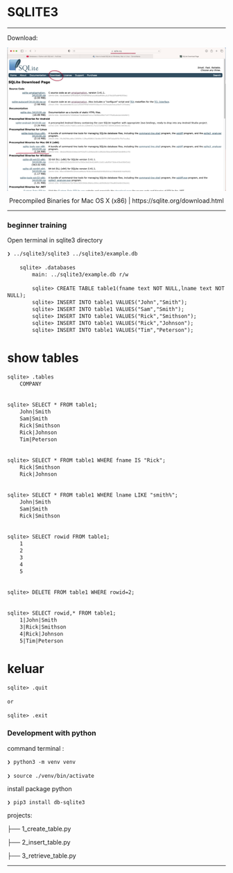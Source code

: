 # SQLITE3

---
Download:

<p align="center">
    <img src="./001-scrennshoot-download-sqlite3.png" alt="sqlite.org" style="display: block; margin: 0 auto;">
</p>
<p align="center">Precompiled Binaries for Mac OS X (x86) | https://sqlite.org/download.html</p>

---

### beginner training ###


Open terminal in sqlite3 directory
    
    ❯ ../sqlite3/sqlite3 ../sqlite3/example.db
    
        sqlite> .databases
            main: ../sqlite3/example.db r/w
            
            sqlite> CREATE TABLE table1(fname text NOT NULL,lname text NOT NULL);
            sqlite> INSERT INTO table1 VALUES("John","Smith");
            sqlite> INSERT INTO table1 VALUES("Sam","Smith");
            sqlite> INSERT INTO table1 VALUES("Rick","Smithson");
            sqlite> INSERT INTO table1 VALUES("Rick","Johnson");
            sqlite> INSERT INTO table1 VALUES("Tim","Peterson");



# show tables

    sqlite> .tables
        COMPANY
        

    sqlite> SELECT * FROM table1;
        John|Smith
        Sam|Smith
        Rick|Smithson
        Rick|Johnson
        Tim|Peterson


    sqlite> SELECT * FROM table1 WHERE fname IS "Rick";
        Rick|Smithson
        Rick|Johnson

    
    sqlite> SELECT * FROM table1 WHERE lname LIKE "smith%";
        John|Smith
        Sam|Smith
        Rick|Smithson


    sqlite> SELECT rowid FROM table1;
        1
        2
        3
        4
        5


    sqlite> DELETE FROM table1 WHERE rowid=2;


    sqlite> SELECT rowid,* FROM table1;
        1|John|Smith
        3|Rick|Smithson
        4|Rick|Johnson
        5|Tim|Peterson
    

# keluar

    sqlite> .quit

    or

    sqlite> .exit



### Development with python ###

command terminal : 

    ❯ python3 -m venv venv

    ❯ source ./venv/bin/activate

install package python

    ❯ pip3 install db-sqlite3


projects:

├── 1_create_table.py

├── 2_insert_table.py

├── 3_retrieve_table.py




---





